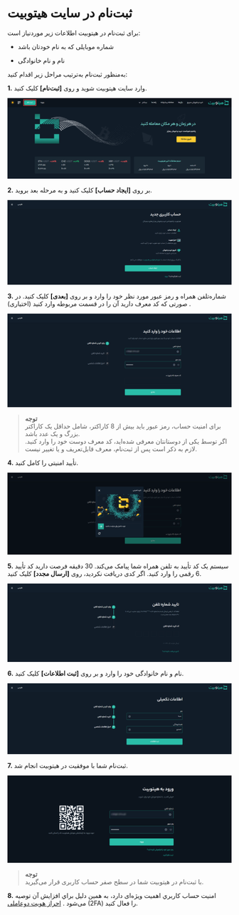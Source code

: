 
# ثبت‌نام در سایت هیتوبیت
 برای ثبت‌نام در هیتوبیت اطلاعات زیر موردنیاز است:

- شماره موبایلی که به نام خودتان باشد

- نام و نام خانوادگی

به‌منظور ثبت‌‌نام به‌ترتیب مراحل زیر اقدام کنید:


**1.** وارد سایت  هیتوبیت شوید و روی **[ثبت‌نام]** کلیک کنید.

![ ثبت‌نام در هیتوبیت](./Images/register-on-hitobit.png)

**2.**	بر روی **[ایجاد حساب]** کلیک کنید و به مرحله بعد بروید.

![صفحه ایحاد حساب کاربری](./Images/create-account.png)

**3.**	شماره‌تلفن همراه و رمز عبور مورد نظر خود را وارد و بر روی **[بعدی]** کلیک کنید. در صورتی که کد معرف دارید آن را در قسمت مربوطه وارد کنید (اختیاری) .

![ورود اطلاعات حساب کاربری](./Images/enter-information.png)

> **توجه** <br>
>برای امنیت حساب، رمز عبور باید بیش از 8 کاراکتر، شامل حداقل یک کاراکتر بزرگ و یک عدد باشد.<br>
>اگر توسط یکی از دوستانتان معرفی شده‌اید، کد معرف دوست خود را وارد کنید. لازم به ذکر است پس از ثبت‌نام، معرف قابل‌تعریف و یا تغییر نیست.

**4.**	تأیید امنیتی را کامل کنید.

![تأیید امنیتی](./Images/security-verification.png)

**5.**	سیستم یک کد تأیید به تلفن همراه شما پیامک می‌کند. 30 دقیقه فرصت دارید کد تأیید 6 رقمی را وارد کنید. اگر کدی دریافت نکردید، روی **[ارسال مجدد]** کلیک کنید.

![تأیید شماره تلفن](./Images/phone-number-verification.png)

**6.**	نام و نام خانوادگی خود را وارد و بر روی **[ثبت اطلاعات]** کلیک کنید.

![تکمیل اطلاعات حساب کاربری](./Images/personal-information-authentication.png)

**7.**	ثبت‌نام شما با موفقیت در هیتوبیت انجام شد.

![ورود به هیتوبیت](./Images/hitobit-login.png)

> **توجه**<br>
>با ثبت‌نام در هیتوبیت شما در سطح صفر حساب کاربری قرار می‌گیرید.

**8.** امنيت حساب کاربري اهميت ويژه‌ای دارد، به همين دليل براي افزايش آن توصيه می‌شود .
 [احراز هویت دوعاملی](https://github.com/HitoBitCo/FAQDocs/blob/main/Security/SequritySettings/Two-FactorAutenticathion/SetUpTwo-FactorAuthentication.md) (2FA) را فعال کنید.
